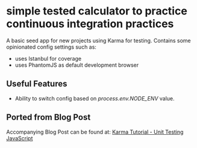 # simple tested calculator to practice continuous integration practices

A basic seed app for new projects using Karma for testing. Contains some opinionated config settings such as:

* uses Istanbul for coverage
* uses PhantomJS as default development browser

## Useful Features

* Ability to switch config based on _process.env.NODE_ENV_ value.


## Ported from Blog Post

Accompanying Blog Post can be found at: [Karma Tutorial - Unit Testing JavaScript](http://www.bradoncode.com/blog/2015/02/27/karma-tutorial/)
